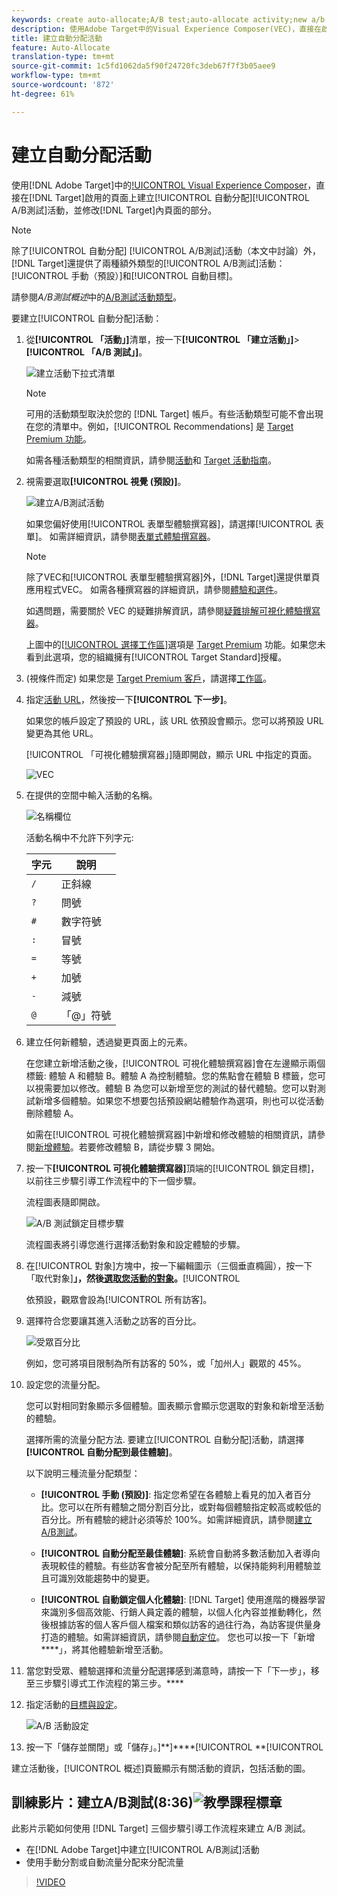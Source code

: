 ```yaml
---
keywords: create auto-allocate;A/B test;auto-allocate activity;new a/b activity;auto allocate;auto-allocate to best experience;allocate;auto-allocate
description: 使用Adobe Target中的Visual Experience Composer(VEC)，直接在啟用Target的頁面上建立自動分配A/B測試活動，並修改Target內頁面的部分。
title: 建立自動分配活動
feature: Auto-Allocate
translation-type: tm+mt
source-git-commit: 1c5fd1062da5f90f24720fc3deb67f7f3b05aee9
workflow-type: tm+mt
source-wordcount: '872'
ht-degree: 61%

---
```



# 建立自動分配活動

使用[!DNL Adobe Target]中的[!UICONTROL Visual Experience Composer](VEC)，直接在[!DNL Target]啟用的頁面上建立[!UICONTROL 自動分配][!UICONTROL A/B測試]活動，並修改[!DNL Target]內頁面的部分。

>[!NOTE]
>
>除了[!UICONTROL 自動分配] [!UICONTROL A/B測試]活動（本文中討論）外，[!DNL Target]還提供了兩種額外類型的[!UICONTROL A/B測試]活動：[!UICONTROL 手動（預設）]和[!UICONTROL 自動目標]。
>
>請參閱&#x200B;*A/B測試概述*&#x200B;中的[A/B測試活動類型](/help/c-activities/t-test-ab/test-ab.md#types)。

要建立[!UICONTROL 自動分配]活動：

1. 從&#x200B;**[!UICONTROL 「活動」]**&#x200B;清單，按一下&#x200B;**[!UICONTROL 「建立活動」]**>**[!UICONTROL 「A/B 測試」]**。

   ![建立活動下拉式清單](/help/c-activities/t-test-ab/t-test-create-ab/assets/ab_select-new.png)

   >[!NOTE]
   >
   >可用的活動類型取決於您的 [!DNL Target] 帳戶。有些活動類型可能不會出現在您的清單中。例如，[!UICONTROL Recommendations] 是 [Target Premium 功能](/help/c-intro/intro.md#premium)。
   >
   >如需各種活動類型的相關資訊，請參閱[活動](/help/c-activities/activities.md)和 [Target 活動指南](/help/c-activities/target-activities-guide.md)。

1. 視需要選取&#x200B;**[!UICONTROL 視覺 (預設)]**。

   ![建立A/B測試活動](/help/c-activities/t-test-ab/t-test-create-ab/assets/create-ab.png)

   如果您偏好使用[!UICONTROL 表單型體驗撰寫器]，請選擇[!UICONTROL 表單]。 如需詳細資訊，請參閱[表單式體驗撰寫器](/help/c-experiences/form-experience-composer.md)。

   >[!NOTE]
   >
   >除了VEC和[!UICONTROL 表單型體驗撰寫器]外，[!DNL Target]還提供單頁應用程式VEC。 如需各種撰寫器的詳細資訊，請參閱[體驗和選件](/help/c-experiences/experiences.md)。
   >
   >如遇問題，需要關於 VEC 的疑難排解資訊，請參閱[疑難排解可視化體驗撰寫器](/help/c-experiences/c-visual-experience-composer/r-troubleshoot-composer/troubleshoot-composer.md)。
   >
   >上圖中的[[!UICONTROL 選擇工作區]](/help/administrating-target/c-user-management/property-channel/property-channel.md)選項是 [Target Premium](/help/c-intro/intro.md) 功能。如果您未看到此選項，您的組織擁有[!UICONTROL Target Standard]授權。

1. (視條件而定) 如果您是 [Target Premium 客戶](/help/c-intro/intro.md#premium)，請選擇[工作區](/help/administrating-target/c-user-management/property-channel/property-channel.md)。

1. 指定[活動 URL](/help/c-activities/t-test-ab/t-test-create-ab/ab-activity-url.md)，然後按一下&#x200B;**[!UICONTROL 下一步]**。

   如果您的帳戶設定了預設的 URL，該 URL 依預設會顯示。您可以將預設 URL 變更為其他 URL。

   [!UICONTROL 「可視化體驗撰寫器」]隨即開啟，顯示 URL 中指定的頁面。

   ![VEC](/help/c-activities/t-test-ab/t-test-create-ab/assets/vec-new.png)

1. 在提供的空間中輸入活動的名稱。

   ![名稱欄位](/help/c-activities/t-test-ab/t-test-create-ab/assets/ab_newname-new.png)

   活動名稱中不允許下列字元:

   | 字元 | 說明 |
   |--- |--- |
   | `/` | 正斜線 |
   | `?` | 問號 |
   | `#` | 數字符號 |
   | `:` | 冒號 |
   | `=` | 等號 |
   | `+` | 加號 |
   | `-` | 減號 |
   | `@` | 「@」符號 |

1. 建立任何新體驗，透過變更頁面上的元素。

   在您建立新增活動之後，[!UICONTROL 可視化體驗撰寫器]會在左邊顯示兩個標籤: 體驗 A 和體驗 B。體驗 A 為控制體驗。您的焦點會在體驗 B 標籤，您可以視需要加以修改。體驗 B 為您可以新增至您的測試的替代體驗。您可以對測試新增多個體驗。如果您不想要包括預設網站體驗作為選項，則也可以從活動刪除體驗 A。

   如需在[!UICONTROL 可視化體驗撰寫器]中新增和修改體驗的相關資訊，請參閱[新增體驗](/help/c-activities/t-test-ab/t-test-create-ab/ab-add-experience.md)。若要修改體驗 B，請從步驟 3 開始。

1. 按一下&#x200B;**[!UICONTROL 可視化體驗撰寫器]**&#x200B;頂端的[!UICONTROL 鎖定目標]，以前往三步驟引導工作流程中的下一個步驟。

   流程圖表隨即開啟。

   ![A/B 測試鎖定目標步驟](/help/c-activities/t-test-ab/t-test-create-ab/assets/ab_flow-new.png)

   流程圖表將引導您進行選擇活動對象和設定體驗的步驟。

1. 在[!UICONTROL 對象]方塊中，按一下編輯圖示（三個垂直橢圓），按一下「取代對象&#x200B;]**」，然後[選取您活動的對象](/help/c-activities/t-test-ab/t-test-create-ab/ab-audience.md)。**[!UICONTROL 

   依預設，觀眾會設為[!UICONTROL 所有訪客]。

1. 選擇符合您要讓其進入活動之訪客的百分比。

   ![受眾百分比](/help/c-activities/t-test-ab/t-test-create-ab/assets/audperc-new.png)

   例如，您可將項目限制為所有訪客的 50%，或「加州人」觀眾的 45%。

1. 設定您的流量分配。

   您可以對相同對象顯示多個體驗。圖表顯示會顯示您選取的對象和新增至活動的體驗。

   選擇所需的流量分配方法. 要建立[!UICONTROL 自動分配]活動，請選擇&#x200B;**[!UICONTROL 自動分配到最佳體驗]**。

   以下說明三種流量分配類型：

   * **[!UICONTROL 手動 (預設)]**: 指定您希望在各體驗上看見的加入者百分比。您可以在所有體驗之間分割百分比，或對每個體驗指定較高或較低的百分比。所有體驗的總計必須等於 100%。如需詳細資訊，請參閱[建立A/B測試](/help/c-activities/t-test-ab/t-test-create-ab/test-create-ab.md)。

   * **[!UICONTROL 自動分配至最佳體驗]**: 系統會自動將多數活動加入者導向表現較佳的體驗。有些訪客會被分配至所有體驗，以保持能夠利用體驗並且可識別效能趨勢中的變更。

   * **[!UICONTROL 自動鎖定個人化體驗]**: [!DNL Target] 使用進階的機器學習來識別多個高效能、行銷人員定義的體驗，以個人化內容並推動轉化，然後根據訪客的個人客戶個人檔案和類似訪客的過往行為，為訪客提供量身打造的體驗。如需詳細資訊，請參閱[自動定位](/help/c-activities/auto-target/auto-target-to-optimize.md)。
   您也可以按一下「新增&#x200B;****」，將其他體驗新增至活動。

1. 當您對受眾、體驗選擇和流量分配選擇感到滿意時，請按一下「下一步」，移至三步驟引導式工作流程的第三步。****

1. 指定活動的[目標與設定](/help/c-activities/t-test-ab/t-test-create-ab/ab-goals-and-settings.md)。

   ![A/B 活動設定](/help/c-activities/t-test-ab/t-test-create-ab/assets/ab_settings-new.png)

1. 按一下「儲存並關閉」或「儲存」。]**]****[!UICONTROL **[!UICONTROL 

建立活動後，[!UICONTROL 概述]頁籤顯示有關活動的資訊，包括活動的圖。

## 訓練影片：建立A/B測試(8:36)![教學課程標章](/help/assets/tutorial.png)

此影片示範如何使用 [!DNL Target] 三個步驟引導工作流程來建立 A/B 測試。

* 在[!DNL Adobe Target]中建立[!UICONTROL A/B測試]活動
* 使用手動分割或自動流量分配來分配流量

>[!VIDEO](https://video.tv.adobe.com/v/17391)